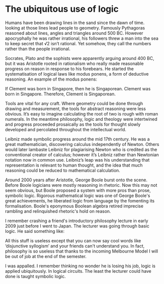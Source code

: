 # The ubiquitous use of logic

Humans have been drawing lines in the sand since the dawn of time. looking at those lines lead people to geometry. Famously Pythagoras reasoned about lines, angles and triangles around 500 BC. However apocryphally he was rather irrational, his followers threw a man into the sea to keep secret that √2 isn’t rational. Yet somehow, they call the numbers rather than the people irrational.

Socrates, Plato and the sophists were apparently arguing around 400 BC, but it was Aristotle rooted in rationalism who really made reasonable progress on reason in response to his forebears. He started the systematisation of logical laws like modus ponens, a form of deductive reasoning. An example of the modus ponens:

If Clement was born in Singapore, then he is Singaporean.
Clement was born in Singapore.
Therefore, Clement is Singaporean.

Tools are vital for any craft. Where geometry could be done through drawing and measurement, the tools for abstract reasoning were less obvious. It’s easy to imagine calculating the root of two is rough with roman numerals. In the meantime philosophy, logic and theology were intertwined and progress proceeded prosaically as the tools for thought slowly developed and percolated throughout the intellectual world.

Leibniz made symbolic progress around the mid 17th century. He was a great mathematician, discovering calculus independently of Newton. Others would later lambaste Leibniz for plagiarising Newton who is credited as the conventional creator of calculus; however it’s Leibniz rather than Newtonian notation now in common use. Leibniz’s leap was his understanding that representation is relevant to human thought, and the idea that much reasoning could be reduced to mathematical calculation.

Around 2000 years after Aristotle, George Boole burst onto the scene. Before Boole logicians were mostly reasoning in rhetoric. Now this may not seem obvious, but Boole proposed a system with more pros than prose, symbolic logic. Rigorous mathematical logic was one of George Boole's great achievements, he liberated logic from language by the fomenting its formalisation. Boole's eponymous Boolean algebra retired imprecise rambling and relinquished rhetoric's hold on reason.

I remember crashing a friend's introductory philosophy lecture in early 2009 just before I went to Japan. The lecturer was going through basic logic. He said something like: 

All this stuff is  useless except that you can now say cool words like ‘disjunctive syllogism’ and your friends can't understand you. In fact, philosophy is so useless that thanks to the incoming Melbourne Model I will be out of job at the end of the semester.

I was appalled. I remember thinking no wonder he is losing his job, logic is applied ubiquitously. In logical circuits. The least the lecturer could have done is taught symbolic logic.
